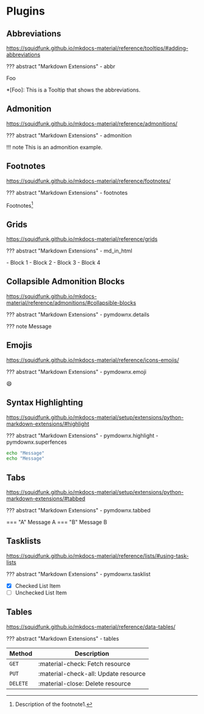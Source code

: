 # Plugins

## Abbreviations

<https://squidfunk.github.io/mkdocs-material/reference/tooltips/#adding-abbreviations>

??? abstract "Markdown Extensions"
    - abbr

Foo

*[Foo]: This is a Tooltip that shows the abbreviations.

## Admonition

<https://squidfunk.github.io/mkdocs-material/reference/admonitions/>

??? abstract "Markdown Extensions"
    - admonition

!!! note
    This is an admonition example.

## Footnotes

<https://squidfunk.github.io/mkdocs-material/reference/footnotes/>

??? abstract "Markdown Extensions"
    - footnotes

Footnotes[^1]

[^1]: Description of the footnote1.

## Grids

<https://squidfunk.github.io/mkdocs-material/reference/grids>

??? abstract "Markdown Extensions"
    - md_in_html

<div class="grid cards" markdown>
- Block 1
- Block 2
- Block 3
- Block 4
</div>

## Collapsible Admonition Blocks

<https://squidfunk.github.io/mkdocs-material/reference/admonitions/#collapsible-blocks>

??? abstract "Markdown Extensions"
    - pymdownx.details

??? note
    Message

## Emojis

<https://squidfunk.github.io/mkdocs-material/reference/icons-emojis/>

??? abstract "Markdown Extensions"
    - pymdownx.emoji

:smile:

## Syntax Highlighting

<https://squidfunk.github.io/mkdocs-material/setup/extensions/python-markdown-extensions/#highlight>

??? abstract "Markdown Extensions"
    - pymdownx.highlight
    - pymdownx.superfences

```bash
echo "Message"
echo "Message"
```

## Tabs

<https://squidfunk.github.io/mkdocs-material/setup/extensions/python-markdown-extensions/#tabbed>

??? abstract "Markdown Extensions"
    - pymdownx.tabbed

=== "A"
    Message A
=== "B"
    Message B

## Tasklists

<https://squidfunk.github.io/mkdocs-material/reference/lists/#using-task-lists>

??? abstract "Markdown Extensions"
    - pymdownx.tasklist

- [x] Checked List Item
- [ ] Unchecked List Item

## Tables

<https://squidfunk.github.io/mkdocs-material/reference/data-tables/>

??? abstract "Markdown Extensions"
    - tables

| Method      | Description                          |
| ----------- | ------------------------------------ |
| `GET`       | :material-check:     Fetch resource  |
| `PUT`       | :material-check-all: Update resource |
| `DELETE`    | :material-close:     Delete resource |
